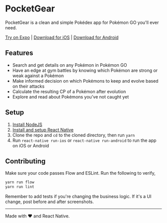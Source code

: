 # PocketGear

PocketGear is a clean and simple Pokédex app for Pokémon GO you'll ever need.

[Try on Expo](https://expo.host/@satya164/pocketgear) | [Download for iOS](https://itunes.apple.com/in/app/pokedb/id1143037838) | [Download for Android](https://play.google.com/store/apps/details?id=com.wibblystuff.gear)

## Features

- Search and get details on any Pokémon in Pokémon GO
- Have an edge at gym battles by knowing which Pokémon are strong or weak against a Pokémon
- Make informed decision on which Pokémons to keep and evolve based on their attacks
- Calculate the resulting CP of a Pokémon after evolution
- Explore and read about Pokémons you've not caught yet

## Setup

1. [Install NodeJS](https://nodejs.org/en/)
1. [Install and setup React Native](https://facebook.github.io/react-native/docs/getting-started.html)
1. Clone the repo and `cd` to the cloned directory, then run `yarn`
1. Run `react-native run-ios` or `react-native run-android` to run the app on iOS or Android

## Contributing

Make sure your code passes Flow and ESLint. Run the following to verify,

```sh
yarn run flow
yarn run lint
```

Remember to add tests if you're changing the business logic. If it's a UI change, post before and after screenshots.

---

Made with ❤️ and React Native.
